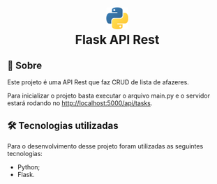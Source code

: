 <h1 align="center">
 <img src="https://github.com/ipedromotta/Python/blob/main/logo.png" width="50"><br>Flask API Rest
</h1>

## :page_facing_up: Sobre #
<p>Este projeto é uma API Rest que faz CRUD de lista de afazeres.</p>
<p>Para inicializar o projeto basta executar o arquivo main.py e o servidor estará rodando no <a href="http://localhost:8000/">http://localhost:5000/api/tasks</a>.</p>


## 🛠️ Tecnologias utilizadas #

Para o desenvolvimento desse projeto foram utilizadas as seguintes tecnologias:

* Python;
* Flask.
